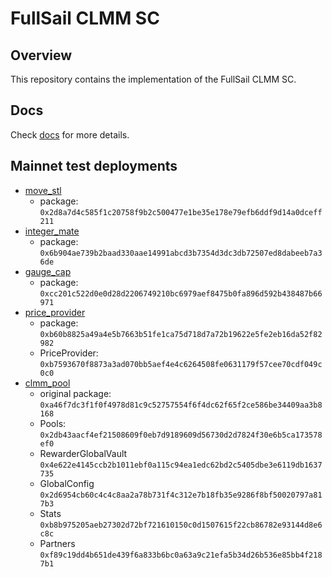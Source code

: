 # FullSail CLMM SC

## Overview

This repository contains the implementation of the FullSail CLMM SC.

## Docs

Check [docs](./docs) for more details.

## Mainnet test deployments

- [move_stl](https://suivision.xyz/txblock/EUHqf4MGpxRjDodcW2TFq7EUDqRBcV8gsFgQARvE8zQF) 
    - package: `0x2d8a7d4c585f1c20758f9b2c500477e1be35e178e79efb6ddf9d14a0dceff211`
- [integer_mate](https://suivision.xyz/txblock/CWQ5cMDkAGu6o8nCWDix25KGpnBXRLt2bZdVchacjRVN) 
    - package: `0x6b904ae739b2baad330aae14991abcd3b7354d3dc3db72507ed8dabeeb7a36de`
- [gauge_cap](https://suivision.xyz/txblock/CDcEEJQTMFK1h37xSfspjQ1RYqUT388RXgLX4ie7QnRM)
    - package: `0xcc201c522d0e0d28d2206749210bc6979aef8475b0fa896d592b438487b66971`
- [price_provider](https://suivision.xyz/txblock/6wbGXH2yLrqmz8GVaHmuKTfzuarHtfKMwTss6Tr52F3)
    - package: `0xb60b8825a49a4e5b7663b51fe1ca75d718d7a72b19622e5fe2eb16da52f82982`
    - PriceProvider: `0xb7593670f8873a3ad070bb5aef4e4c6264508fe0631179f57cee70cdf049c0c0`
- [clmm_pool](https://suivision.xyz/txblock/9HBd5xAntAehZKDCCiW2AbsxxqdFqymwmm1c5Suv4YzJ)
    - original package: `0xa46f7dc3f1f0f4978d81c9c52757554f6f4dc62f65f2ce586be34409aa3b8168`
    - Pools: `0x2db43aacf4ef21508609f0eb7d9189609d56730d2d7824f30e6b5ca173578ef0`
    - RewarderGlobalVault `0x4e622e4145ccb2b1011ebf0a115c94ea1edc62bd2c5405dbe3e6119db1637735`
    - GlobalConfig `0x2d6954cb60c4c4c8aa2a78b731f4c312e7b18fb35e9286f8bf50020797a817b3`
    - Stats `0xb8b975205aeb27302d72bf721610150c0d1507615f22cb86782e93144d8e6c8c`
    - Partners `0xf89c19dd4b651de439f6a833b6bc0a63a9c21efa5b34d26b536e85bb4f2187b1`

